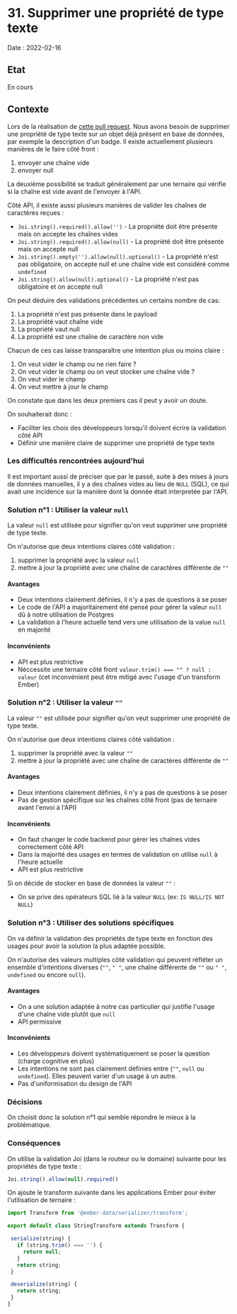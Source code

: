 # 31. Supprimer une propriété de type texte 

Date : 2022-02-16

## Etat

En cours

## Contexte

Lors de la réalisation de [cette pull request](https://github.com/1024pix/pix/pull/3953).
Nous avons besoin de supprimer une propriété de type texte sur un objet déjà présent en base de données, par exemple la description d'un badge.
Il existe actuellement plusieurs manières de le faire côté front :
1. envoyer une chaîne vide
2. envoyer null

La deuxième possibilité se traduit généralement par une ternaire qui vérifie si la chaîne est vide avant de l'envoyer à l'API.

Côté API, il existe aussi plusieurs manières de valider les chaînes de caractères reçues :
- `Joi.string().required().allow('')` - La propriété doit être présente mais on accepte les chaînes vides
- `Joi.string().required().allow(null)` - La propriété doit être présente mais on accepte null
- `Joi.string().empty('').allow(null).optional()` - La propriété n'est pas obligatoire, on accepte null et une chaîne vide est considéré comme `undefined`
- `Joi.string().allow(null).optional()` - La propriété n'est pas obligatoire et on accepte null

On peut déduire des validations précédentes un certains nombre de cas:
1. La propriété n'est pas présente dans le payload
2. La propriété vaut chaîne vide
3. La propriété vaut null
4. La propriété est une chaîne de caractère non vide

Chacun de ces cas laisse transparaître une intention plus ou moins claire :
1. On veut vider le champ ou ne rien faire ?
2. On veut vider le champ ou on veut stocker une chaîne vide ?
3. On veut vider le champ
4. On veut mettre à jour le champ

On constate que dans les deux premiers cas il peut y avoir un doute.

On souhaiterait donc :
- Faciliter les choix des développeurs lorsqu'il doivent écrire la validation côté API
- Définir une manière claire de supprimer une propriété de type texte

### Les difficultés rencontrées aujourd'hui

Il est important aussi de préciser que par le passé, suite à des mises à jours de données manuelles, il y a des chaînes vides au lieu de `NULL` (SQL),  ce qui avait une incidence sur la manière dont la donnée était interpretée par l'API. 

### Solution n°1 : Utiliser la valeur `null` 

La valeur `null` est utilisée pour signifier qu'on veut supprimer une propriété de type texte.

On n'autorise que deux intentions claires côté validation :
1. supprimer la propriété avec la valeur `null`
2. mettre à jour la propriété avec une chaîne de caractères différente de `""` 

#### Avantages 

- Deux intentions clairement définies, il n'y a pas de questions à se poser
- Le code de l'API a majoritairement été pensé pour gérer la valeur `null` dû à notre utilisation de Postgres
- La validation à l'heure actuelle tend vers une utilisation de la value `null` en majorité

#### Inconvénients

- API est plus restrictive
- Néccessite une ternaire côté front `valeur.trim() === "" ? null : valeur` (cet inconvénient peut être mitigé avec l'usage d'un transform Ember)

### Solution n°2 : Utiliser la valeur `""` 

La valeur `""` est utilisée pour signifier qu'on veut supprimer une propriété de type texte. 

On n'autorise que deux intentions claires côté validation :
1. supprimer la propriété avec la valeur `""`
2. mettre à jour la propriété avec une chaîne de caractères différente de `""` 

#### Avantages 

- Deux intentions clairement définies, il n'y a pas de questions à se poser
- Pas de gestion spécifique sur les chaînes côté front (pas de ternaire avant l'envoi à l'API)

#### Inconvénients

- On faut changer le code backend pour gérer les chaînes vides correctement côté API
- Dans la majorité des usages en termes de validation on utilise `null` à l'heure actuelle
- API est plus restrictive

Si on décide de stocker en base de données la valeur `""` :

- On se prive des opérateurs SQL lié à la valeur `NULL` (ex: `IS NULL/IS NOT NULL`)

### Solution n°3 : Utiliser des solutions spécifiques 

On va définir la validation des propriétés de type texte en fonction des usages pour avoir la solution la plus adaptée possible.

On n'autorise des valeurs multiples côté validation qui peuvent réfléter un ensemble d'intentions diverses (`""`, `" "`, une chaîne différente de `""` ou `" "`, `undefined` ou encore `null`).

#### Avantages 

- On a une solution adaptée à notre cas particulier qui justifie l'usage d'une chaîne vide plutôt que `null` 
- API permissive

#### Inconvénients

- Les développeurs doivent systématiquement se poser la question (charge cognitive en plus)
- Les intentions ne sont pas clairement définies entre (`""`, `null` ou `undefined`). Elles peuvent varier d'un usage à un autre.
- Pas d'uniformisation du design de l'API

### Décisions

On choisit donc la solution n°1 qui semble répondre le mieux à la problématique.

### Conséquences

On utilise la validation Joi (dans le routeur ou le domaine) suivante pour les propriétés de type texte : 

```js
Joi.string().allow(null).required()
```

On ajoute le transform suivante dans les applications Ember pour éviter l'utilisation de ternaire :

```js
import Transform from '@ember-data/serializer/transform';

export default class StringTransform extends Transform {

 serialize(string) {
   if (string.trim() === '') {
     return null;
   }
   return string;
 }

 deserialize(string) {
   return string;
 }
}
```
